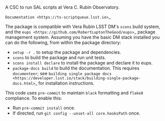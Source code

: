 A CSC to run SAL scripts at Vera C. Rubin Observatory.

`Documentation <https://ts-scriptqueue.lsst.io>`_

The package is compatible with Vera Rubin LSST DM's ``scons`` build system, and the `eups <https://github.com/RobertLuptonTheGood/eups>`_ package management system.
Assuming you have the basic DM stack installed you can do the following, from within the package directory:

* ``setup -r .`` to setup the package and dependencies.
* ``scons`` to build the package and run unit tests.
* ``scons install declare`` to install the package and declare it to eups.
* ``package-docs build`` to build the documentation.
  This requires ``documenteer``; see `building single package docs <https://developer.lsst.io/stack/building-single-package-docs.html>`_ for installation instructions.

This code uses ``pre-commit`` to maintain ``black`` formatting and ``flake8`` compliance.
To enable this:

* Run ``pre-commit install`` once.
* If directed, run ``git config --unset-all core.hooksPath`` once.

